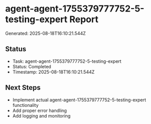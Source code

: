 # agent-agent-1755379777752-5-testing-expert Report

Generated: 2025-08-18T16:10:21.544Z

## Status
- Task: agent-agent-1755379777752-5-testing-expert
- Status: Completed
- Timestamp: 2025-08-18T16:10:21.544Z

## Next Steps
- Implement actual agent-agent-1755379777752-5-testing-expert functionality
- Add proper error handling
- Add logging and monitoring
